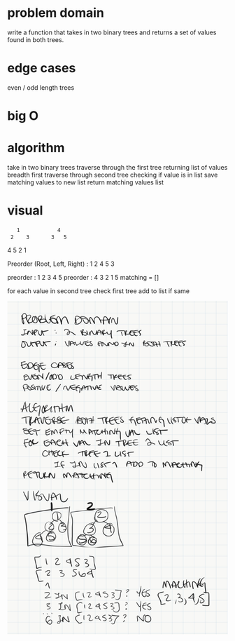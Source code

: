 # problem domain
write a function that takes in two binary trees and returns
a set of values
found in both trees.

# edge cases
even / odd length trees

# big O

# algorithm
take in two binary trees
traverse through the first tree returning list of values breadth first
traverse through second tree checking if value is in list
save matching values to new list
return matching values list


# visual
       1            4
     2    3       3   5
   4   5        2  1

Preorder (Root, Left, Right) : 1 2 4 5 3

preorder : 1 2 3 4 5
preorder : 4 3 2 1 5
matching = []

for each value in second tree
    check first tree
        add to list if same

![tree_intersection](assets/tree_intersection.png)

